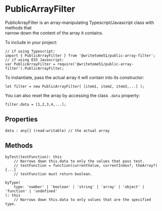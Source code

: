 # PublicArrayFilter

PublicArrayFilter is an array-manipulating Typescript/Javascript class with methods that   
narrow down the content of the array it contains.

To include in your project:
    
    // if using Typescript:
    import { PublicArrayFilter } from '@writetome51/public-array-filter';
    // if using ES5 Javascript:
    var PublicArrayFilter = require('@writetome51/public-array-filter').PublicArrayFilter;


To instantiate, pass the actual array it will contain into its constructor:

    let filter = new PublicArrayFilter( [item1, item2, item3,...] );

You can also reset the array by accessing the class `.data` property:

    filter.data = [1,2,3,4,...];
    
    
## Properties

    data : any[] (read-writable) // the actual array

## Methods

    byTest(testFunction): this
        // Narrows down this.data to only the values that pass test.
        // testFunction = function(currentValue, currentIndex?, theArray?){...}
        // testFunction must return boolean.

    byType(
        type: 'number' | 'boolean' | 'string' | 'array' | 'object' | 'function' | 'undefined'
    ): this
        // Narrows down this.data to only values that are the specified type.